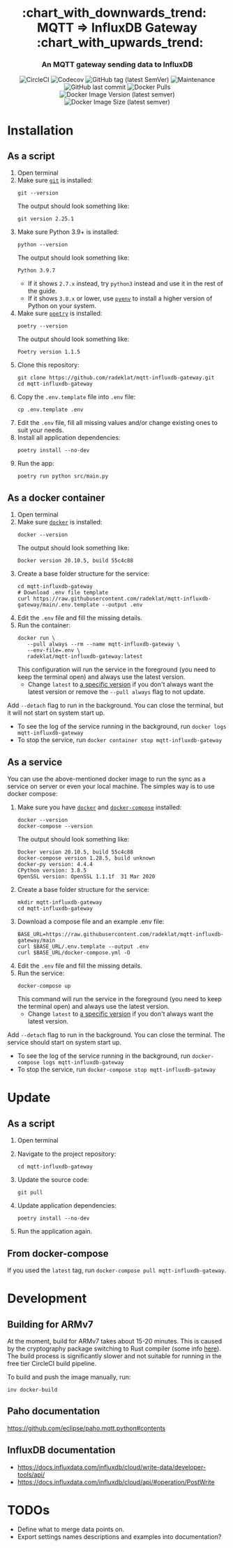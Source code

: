<h1 align="center" style="border-bottom: none;">:chart_with_downwards_trend:&nbsp;&nbsp; MQTT ⇒ InfluxDB Gateway &nbsp;&nbsp;:chart_with_upwards_trend:</h1>
<h3 align="center">An MQTT gateway sending data to InfluxDB</h3>

<p align="center">
    <img alt="CircleCI" src="https://img.shields.io/circleci/build/github/radeklat/mqtt-influxdb-gateway">
    <img alt="Codecov" src="https://img.shields.io/codecov/c/github/radeklat/mqtt-influxdb-gateway">
    <img alt="GitHub tag (latest SemVer)" src="https://img.shields.io/github/tag/radeklat/mqtt-influxdb-gateway">
    <img alt="Maintenance" src="https://img.shields.io/maintenance/yes/2021">
    <img alt="GitHub last commit" src="https://img.shields.io/github/last-commit/radeklat/mqtt-influxdb-gateway">
    <img alt="Docker Pulls" src="https://img.shields.io/docker/pulls/radeklat/mqtt-influxdb-gateway">
    <img alt="Docker Image Version (latest semver)" src="https://img.shields.io/docker/v/radeklat/mqtt-influxdb-gateway?label=image%20version">
    <img alt="Docker Image Size (latest semver)" src="https://img.shields.io/docker/image-size/radeklat/mqtt-influxdb-gateway">
</p>

# Installation

## As a script

1. Open terminal
2. Make sure [`git`](https://github.com/git-guides/install-git) is installed:
   ```shell script
   git --version   
   ```
   The output should look something like:
   ```text
   git version 2.25.1
   ```
3. Make sure Python 3.9+ is installed:
   ```shell script
   python --version
   ```
   The output should look something like:
   ```text
   Python 3.9.7
   ```
   * If it shows `2.7.x` instead, try `python3` instead and use it in the rest of the guide.
   * If it shows `3.8.x` or lower, use [`pyenv`](https://github.com/pyenv/pyenv#installation) to install a higher version of Python on your system.
4. Make sure [`poetry`](https://python-poetry.org/docs/#installation) is installed:
   ```shell script
   poetry --version
   ```
   The output should look something like:
   ```
   Poetry version 1.1.5
5. Clone this repository:
   ```shell script
   git clone https://github.com/radeklat/mqtt-influxdb-gateway.git
   cd mqtt-influxdb-gateway
   ```
6. Copy the `.env.template` file into `.env` file:
   ```shell script
   cp .env.template .env
   ```
7. Edit the `.env` file, fill all missing values and/or change existing ones to suit your needs.
8. Install all application dependencies:
   ```shell script
   poetry install --no-dev
   ```
9. Run the app:
    ```shell script
    poetry run python src/main.py
    ```

## As a docker container

1. Open terminal
2. Make sure [`docker`](https://docs.docker.com/get-docker/) is installed:
   ```shell script
   docker --version   
   ```
   The output should look something like:
   ```text
   Docker version 20.10.5, build 55c4c88
   ```
3. Create a base folder structure for the service:
   ```shell script
   cd mqtt-influxdb-gateway
   # Download .env file template
   curl https://raw.githubusercontent.com/radeklat/mqtt-influxdb-gateway/main/.env.template --output .env
   ```
4. Edit the `.env` file and fill the missing details.
5. Run the container:
   ```shell script
   docker run \
      --pull always --rm --name mqtt-influxdb-gateway \
      --env-file=.env \
      radeklat/mqtt-influxdb-gateway:latest
   ```
   This configuration will run the service in the foreground (you need to keep the terminal open) and always use the latest version.
   * Change `latest` to [a specific version](https://hub.docker.com/repository/registry-1.docker.io/radeklat/mqtt-influxdb-gateway/tags) if you don't always want the latest version or remove the `--pull always` flag to not update.


Add `--detach` flag to run in the background. You can close the terminal, but it will not start on system start up.
* To see the log of the service running in the background, run `docker logs mqtt-influxdb-gateway`
* To stop the service, run `docker container stop mqtt-influxdb-gateway`

## As a service

You can use the above-mentioned docker image to run the sync as a service on server or even your local machine. The simples way is to use docker compose:

1. Make sure you have [`docker`](https://docs.docker.com/get-docker/) and [`docker-compose`](https://docs.docker.com/compose/install/) installed:
   ```shell script
   docker --version
   docker-compose --version
   ```
   The output should look something like:
   ```text
   Docker version 20.10.5, build 55c4c88
   docker-compose version 1.28.5, build unknown
   docker-py version: 4.4.4
   CPython version: 3.8.5
   OpenSSL version: OpenSSL 1.1.1f  31 Mar 2020
   ```
2. Create a base folder structure for the service:
   ```shell script
   mkdir mqtt-influxdb-gateway 
   cd mqtt-influxdb-gateway
   ```
3. Download a compose file and an example .env file:
   ```shell script
   BASE_URL=https://raw.githubusercontent.com/radeklat/mqtt-influxdb-gateway/main
   curl $BASE_URL/.env.template --output .env
   curl $BASE_URL/docker-compose.yml -O
   ```
4. Edit the `.env` file and fill the missing details.
5. Run the service:
   ```shell script
   docker-compose up
   ```
   This command will run the service in the foreground (you need to keep the terminal open) and always use the latest version.
   * Change `latest` to [a specific version](https://hub.docker.com/repository/registry-1.docker.io/radeklat/mqtt-influxdb-gateway/tags) if you don't always want the latest version.


Add `--detach` flag to run in the background. You can close the terminal. The service should start on system start up.
* To see the log of the service running in the background, run `docker-compose logs mqtt-influxdb-gateway`
* To stop the service, run `docker-compose stop mqtt-influxdb-gateway`

# Update

## As a script

1. Open terminal
2. Navigate to the project repository:
   ```shell script
   cd mqtt-influxdb-gateway
   ```
3. Update the source code:
   ```shell script
   git pull
   ```

4. Update application dependencies:
   ```shell script
   poetry install --no-dev
   ```
5. Run the application again.

## From docker-compose

If you used the `latest` tag, run `docker-compose pull mqtt-influxdb-gateway`.

# Development

## Building for ARMv7

At the moment, build for ARMv7 takes about 15-20 minutes. This is caused by the cryptography package switching to Rust compiler (some info [here](https://github.com/matrix-org/synapse/issues/9403)). The build process is significantly slower and not suitable for running in the free tier CircleCI build pipeline.

To build and push the image manually, run:

```shell script
inv docker-build
```

## Paho documentation

https://github.com/eclipse/paho.mqtt.python#contents

## InfluxDB documentation

- https://docs.influxdata.com/influxdb/cloud/write-data/developer-tools/api/
- https://docs.influxdata.com/influxdb/cloud/api/#operation/PostWrite

# TODOs

- Define what to merge data points on.
- Export settings names descriptions and examples into documentation?
